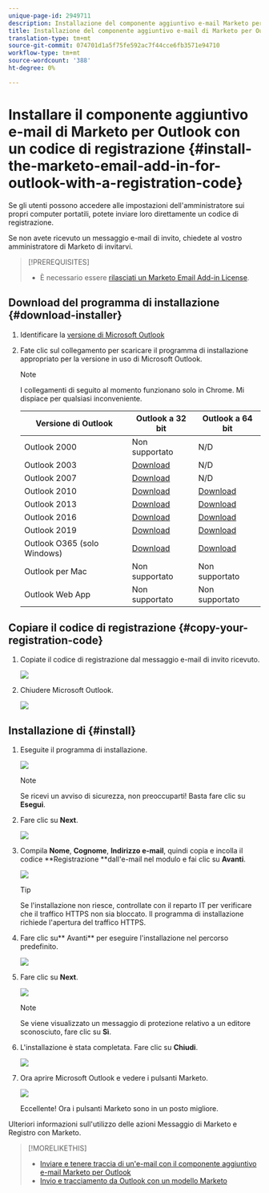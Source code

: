 ```yaml
---
unique-page-id: 2949711
description: Installazione del componente aggiuntivo e-mail Marketo per Outlook con un codice di registrazione - Documenti Marketo - Documentazione del prodotto
title: Installazione del componente aggiuntivo e-mail di Marketo per Outlook con un codice di registrazione
translation-type: tm+mt
source-git-commit: 074701d1a5f75fe592ac7f44cce6fb3571e94710
workflow-type: tm+mt
source-wordcount: '388'
ht-degree: 0%

---
```



# Installare il componente aggiuntivo e-mail di Marketo per Outlook con un codice di registrazione {#install-the-marketo-email-add-in-for-outlook-with-a-registration-code}

Se gli utenti possono accedere alle impostazioni dell&#39;amministratore sui propri computer portatili, potete inviare loro direttamente un codice di registrazione.

Se non avete ricevuto un messaggio e-mail di invito, chiedete al vostro amministratore di Marketo di invitarvi.

>[!PREREQUISITES]
>
>* È necessario essere [rilasciati un Marketo Email Add-in License](issue-a-marketo-email-add-in-license.md).

>



## Download del programma di installazione {#download-installer}

1. Identificare la [versione di Microsoft Outlook](http://support.office.com/en-us/article/what-version-of-outlook-do-i-have-b3a9568c-edb5-42b9-9825-d48d82b2257c)
1. Fate clic sul collegamento per scaricare il programma di installazione appropriato per la versione in uso di Microsoft Outlook.

   >[!NOTE]
   >
   >I collegamenti di seguito al momento funzionano solo in Chrome. Mi dispiace per qualsiasi inconveniente.

   | Versione di Outlook | Outlook a 32 bit | Outlook a 64 bit |
   |---|---|---|
   | Outlook 2000 | Non supportato | N/D |
   | Outlook 2003 | [Download](http://munchkin.marketo.net/MarketoAddInSetup32.msi) | N/D |
   | Outlook 2007 | [Download](http://munchkin.marketo.net/MarketoAddInSetup32.msi) | N/D |
   | Outlook 2010 | [Download](http://munchkin.marketo.net/MarketoAddInSetup32.msi) | [Download](http://munchkin.marketo.net/MarketoAddInSetup64.msi) |
   | Outlook 2013 | [Download](http://munchkin.marketo.net/MarketoAddInSetup32.msi) | [Download](http://munchkin.marketo.net/MarketoAddInSetup64.msi) |
   | Outlook 2016 | [Download](http://munchkin.marketo.net/MarketoAddInSetup32.msi) | [Download](http://munchkin.marketo.net/MarketoAddInSetup64.msi) |
   | Outlook 2019 | [Download](http://munchkin.marketo.net/MarketoAddInSetup32.msi) | [Download](http://munchkin.marketo.net/MarketoAddInSetup64.msi) |
   | Outlook O365 (solo Windows) | [Download](http://munchkin.marketo.net/MarketoAddInSetup32.msi) | [Download](http://munchkin.marketo.net/MarketoAddInSetup64.msi) |
   | Outlook per Mac | Non supportato | Non supportato |
   | Outlook Web App | Non supportato | Non supportato |

## Copiare il codice di registrazione {#copy-your-registration-code}

1. Copiate il codice di registrazione dal messaggio e-mail di invito ricevuto.

   ![](assets/image2016-7-22-10-3a45-3a10.png)

1. Chiudere Microsoft Outlook.

   ![](assets/ent-key-close-outlook-hand.png)

## Installazione di {#install}

1. Eseguite il programma di installazione.

   ![](assets/image2016-7-25-10-3a23-3a33.png)

   >[!NOTE]
   >
   >Se ricevi un avviso di sicurezza, non preoccuparti! Basta fare clic su **Esegui**.

1. Fare clic su **Next**.

   ![](assets/welcome-to-the-setup-wizard-hand.png)

1. Compila **Nome**, **Cognome**, **Indirizzo e-mail**, quindi copia e incolla il codice **Registrazione **dall&#39;e-mail nel modulo e fai clic su **Avanti**.

   ![](assets/enter-your-information-hands.png)

   >[!TIP]
   >
   >Se l&#39;installazione non riesce, controllate con il reparto IT per verificare che il traffico HTTPS non sia bloccato. Il programma di installazione richiede l&#39;apertura del traffico HTTPS.

1. Fare clic su** Avanti** per eseguire l&#39;installazione nel percorso predefinito.

   ![](assets/select-installation-folder-hand.png)

1. Fare clic su **Next**.

   ![](assets/confirm-installation-hand.png)

   >[!NOTE]
   >
   >Se viene visualizzato un messaggio di protezione relativo a un editore sconosciuto, fare clic su **Sì**.

1. L&#39;installazione è stata completata. Fare clic su **Chiudi**.

   ![](assets/image2014-9-23-15-3a52-3a11.png)

1. Ora aprire Microsoft Outlook e vedere i pulsanti Marketo.

   ![](assets/image2016-8-24-15-3a47-3a38.png)

   Eccellente! Ora i pulsanti Marketo sono in un posto migliore.

Ulteriori informazioni sull&#39;utilizzo delle azioni Messaggio di Marketo e Registro con Marketo.

>[!MORELIKETHIS]
>
>* [Inviare e tenere traccia di un&#39;e-mail con il componente aggiuntivo e-mail Marketo per Outlook](send-and-track-an-email-with-the-email-add-in-for-outlook.md)
>* [Invio e tracciamento da Outlook con un modello Marketo](send-and-track-from-outlook-using-a-marketo-template.md)

>




